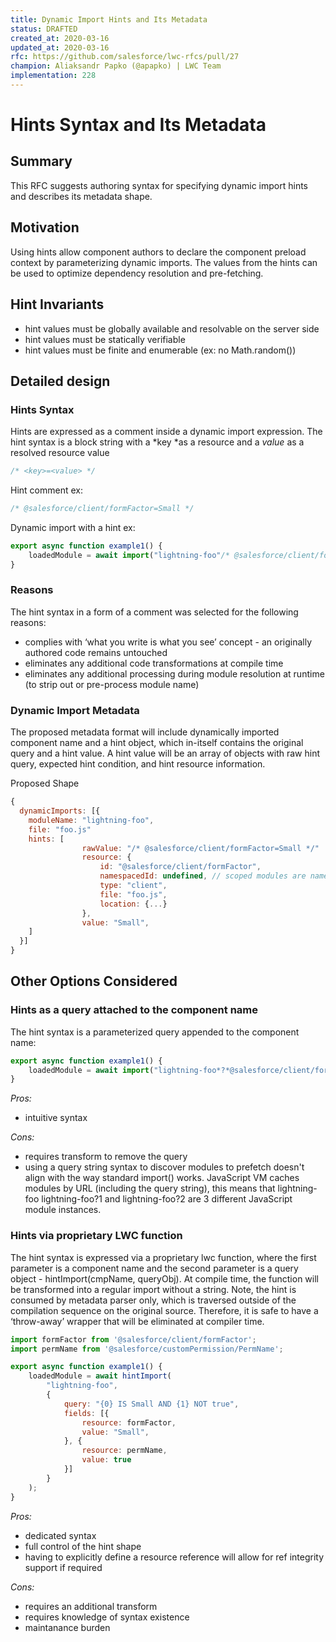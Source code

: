 ```yaml
---
title: Dynamic Import Hints and Its Metadata
status: DRAFTED
created_at: 2020-03-16
updated_at: 2020-03-16
rfc: https://github.com/salesforce/lwc-rfcs/pull/27
champion: Aliaksandr Papko (@apapko) | LWC Team
implementation: 228
---
```


# Hints Syntax and Its Metadata

## Summary
This RFC suggests authoring syntax for specifying dynamic import hints and describes its metadata shape.

## Motivation
Using hints allow component authors to declare the component preload context by parameterizing dynamic imports. The values from the hints can be used to optimize dependency resolution and pre-fetching.

## Hint Invariants
* hint values must be globally available and resolvable on the server side 
* hint values must be statically verifiable
* hint values must be finite and enumerable (ex: no Math.random())

## Detailed design

### Hints Syntax
Hints are expressed as a comment inside a dynamic import expression. 
The hint syntax is a block string with a *key *as a resource and a *value* as a resolved resource value

```js
/* <key>=<value> */
```
Hint comment ex:
```js
/* @salesforce/client/formFactor=Small */
```

Dynamic import with a hint ex:
```js
export async function example1() {
    loadedModule = await import("lightning-foo"/* @salesforce/client/formFactor=Small */);
}
```

### Reasons
The hint syntax in a form of a comment was selected for the following reasons:
* complies with ‘what you write is what you see’ concept - an originally authored code remains untouched
* eliminates any additional code transformations at compile time
* eliminates any additional processing during module resolution at runtime (to strip out or pre-process module name)


### Dynamic Import Metadata
The proposed metadata format will include dynamically imported component name and a hint object, which in-itself contains the original query and a hint value. A hint value will be an array of objects with raw hint query, expected hint condition, and hint resource information.

Proposed Shape
```js
{
  dynamicImports: [{
    moduleName: "lightning-foo",
    file: "foo.js"
    hints: [
                rawValue: "/* @salesforce/client/formFactor=Small */"
                resource: {
                    id: "@salesforce/client/formFactor",
                    namespacedId: undefined, // scoped modules are namespaced at compile time
                    type: "client",
                    file: "foo.js",
                    location: {...}
                },
                value: "Small", 
    ]
  }]
}
```

## Other Options Considered

### Hints as a query attached to the component name
The hint syntax is a parameterized query appended to the component name:
```js
export async function example1() {
    loadedModule = await import("lightning-foo*?*@salesforce/client/formFactor=Small");
}
```

*Pros:*

* intuitive syntax 

*Cons:*

* requires transform to remove the query 
* using a query string syntax to discover modules to prefetch doesn't align with the way standard import() works. JavaScript VM caches modules by URL (including the query string), this means that lightning-foo lightning-foo?1 and lightning-foo?2 are 3 different JavaScript module instances. 

### Hints via proprietary LWC function
The hint syntax is expressed via a proprietary lwc function, where the first parameter is a component name and the second parameter is a query object - hintImport(cmpName, queryObj). At compile time, the function will be transformed into a regular import without a string. Note, the hint is consumed by metadata parser only, which is traversed outside of the compilation sequence on the original source. Therefore, it is safe to have a ‘throw-away’ wrapper that will be eliminated at compiler time.  

```js
import formFactor from '@salesforce/client/formFactor';
import permName from '@salesforce/customPermission/PermName';

export async function example1() {
    loadedModule = await hintImport(
        "lightning-foo",
        {
            query: "{0} IS Small AND {1} NOT true",
            fields: [{
                resource: formFactor,
                value: "Small",
            }, {
                resource: permName,
                value: true
            }]
        }
    );
}
```

*Pros:*

* dedicated syntax
* full control of the hint shape
* having to explicitly define a resource reference will allow for ref integrity support if required

*Cons:*

* requires an additional transform
* requires knowledge of syntax existence
* maintanance burden

